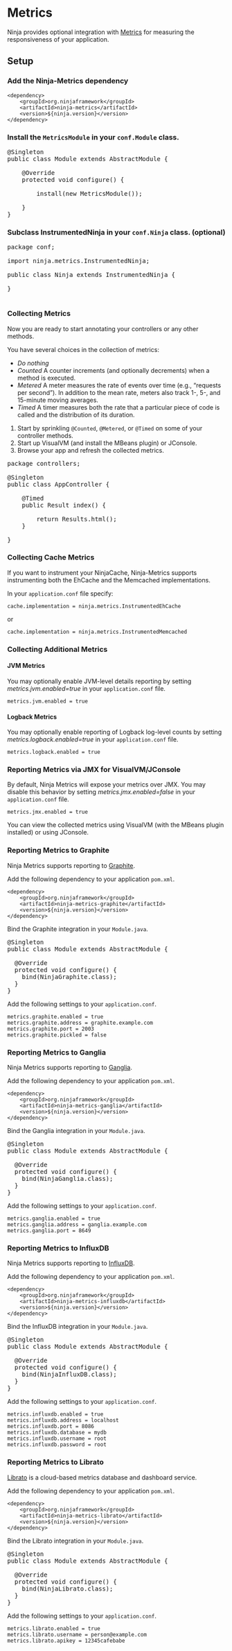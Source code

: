 Metrics
==============

Ninja provides optional integration with [Metrics](http://metrics.dropwizard.io/) for measuring the responsiveness of your application.

Setup
------------------

### Add the Ninja-Metrics dependency

    <dependency>
        <groupId>org.ninjaframework</groupId>
        <artifactId>ninja-metrics</artifactId>
        <version>${ninja.version}</version>
    </dependency>


### Install the `MetricsModule` in your `conf.Module` class.

<pre class="prettyprint">
@Singleton
public class Module extends AbstractModule {

    @Override
    protected void configure() {

        install(new MetricsModule());

    }
}
</pre>

### Subclass InstrumentedNinja in your `conf.Ninja` class. (optional)

<pre class="prettyprint">
package conf;

import ninja.metrics.InstrumentedNinja;

public class Ninja extends InstrumentedNinja {

}

</pre>

### Collecting Metrics

Now you are ready to start annotating your controllers or any other methods.

You have several choices in the collection of metrics:

- *Do nothing*
- *Counted*
A counter increments (and optionally decrements) when a method is executed.
- *Metered*
A meter measures the rate of events over time (e.g., “requests per second”). In addition to the mean rate, meters also track 1-, 5-, and 15-minute moving averages.
- *Timed*
A timer measures both the rate that a particular piece of code is called and the distribution of its duration.

1. Start by sprinkling `@Counted`, `@Metered`, or `@Timed` on some of your controller methods.
2. Start up VisualVM (and install the MBeans plugin) or JConsole.
3. Browse your app and refresh the collected metrics.

<pre class="prettyprint">
package controllers;

@Singleton
public class AppController {

    @Timed
    public Result index() {

        return Results.html();
    }

}
</pre>

### Collecting Cache Metrics

If you want to instrument your NinjaCache, Ninja-Metrics supports instrumenting both the EhCache and the Memcached implementations.

In your `application.conf` file specify:

    cache.implementation = ninja.metrics.InstrumentedEhCache

or

    cache.implementation = ninja.metrics.InstrumentedMemcached

### Collecting Additional Metrics

#### JVM Metrics

You may optionally enable JVM-level details reporting by setting *metrics.jvm.enabled=true* in your `application.conf` file.

    metrics.jvm.enabled = true

#### Logback Metrics

You may optionally enable reporting of Logback log-level counts by setting *metrics.logback.enabled=true* in your `application.conf` file.

    metrics.logback.enabled = true

### Reporting Metrics via JMX for VisualVM/JConsole

By default, Ninja Metrics will expose your metrics over JMX. You may disable this behavior by setting *metrics.jmx.enabled=false* in your `application.conf` file.

    metrics.jmx.enabled = true

You can view the collected metrics using VisualVM (with the MBeans plugin installed) or using JConsole.

### Reporting Metrics to Graphite

Ninja Metrics supports reporting to [Graphite](https://github.com/graphite-project).

Add the following dependency to your application `pom.xml`.

    <dependency>
        <groupId>org.ninjaframework</groupId>
        <artifactId>ninja-metrics-graphite</artifactId>
        <version>${ninja.version}</version>
    </dependency>

Bind the Graphite integration in your `Module.java`.

<pre class="prettyprint">
@Singleton
public class Module extends AbstractModule {

  @Override
  protected void configure() {
    bind(NinjaGraphite.class);
  }
}
</pre>

Add the following settings to your `application.conf`.

    metrics.graphite.enabled = true
    metrics.graphite.address = graphite.example.com
    metrics.graphite.port = 2003
    metrics.graphite.pickled = false

### Reporting Metrics to Ganglia

Ninja Metrics supports reporting to [Ganglia](http://ganglia.info).

Add the following dependency to your application `pom.xml`.

    <dependency>
        <groupId>org.ninjaframework</groupId>
        <artifactId>ninja-metrics-ganglia</artifactId>
        <version>${ninja.version}</version>
    </dependency>

Bind the Ganglia integration in your `Module.java`.

<pre class="prettyprint">
@Singleton
public class Module extends AbstractModule {

  @Override
  protected void configure() {
    bind(NinjaGanglia.class);
  }
}
</pre>

Add the following settings to your `application.conf`.

    metrics.ganglia.enabled = true
    metrics.ganglia.address = ganglia.example.com
    metrics.ganglia.port = 8649

### Reporting Metrics to InfluxDB

Ninja Metrics supports reporting to [InfluxDB](http://influxdb.com).

Add the following dependency to your application `pom.xml`.

    <dependency>
        <groupId>org.ninjaframework</groupId>
        <artifactId>ninja-metrics-influxdb</artifactId>
        <version>${ninja.version}</version>
    </dependency>

Bind the InfluxDB integration in your `Module.java`.

<pre class="prettyprint">
@Singleton
public class Module extends AbstractModule {

  @Override
  protected void configure() {
    bind(NinjaInfluxDB.class);
  }
}
</pre>

Add the following settings to your `application.conf`.

    metrics.influxdb.enabled = true
    metrics.influxdb.address = localhost
    metrics.influxdb.port = 8086
    metrics.influxdb.database = mydb
    metrics.influxdb.username = root
    metrics.influxdb.password = root

### Reporting Metrics to Librato

[Librato](http://metrics.librato.com) is a cloud-based metrics database and dashboard service.

Add the following dependency to your application `pom.xml`.

    <dependency>
        <groupId>org.ninjaframework</groupId>
        <artifactId>ninja-metrics-librato</artifactId>
        <version>${ninja.version}</version>
    </dependency>

Bind the Librato integration in your `Module.java`.

<pre class="prettyprint">
@Singleton
public class Module extends AbstractModule {

  @Override
  protected void configure() {
    bind(NinjaLibrato.class);
  }
}
</pre>

Add the following settings to your `application.conf`.

    metrics.librato.enabled = true
    metrics.librato.username = person@example.com
    metrics.librato.apikey = 12345cafebabe
